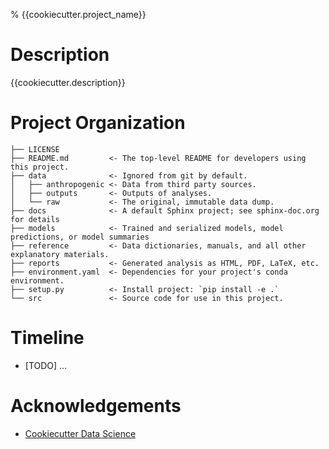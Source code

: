 % {{cookiecutter.project_name}}

<!-- [About READMEs][1] -->
<!-- [Readable READMEs][2] -->

Description
==============================

{{cookiecutter.description}}

Project Organization
====================

    ├── LICENSE
    ├── README.md         <- The top-level README for developers using this project.
    ├── data              <- Ignored from git by default.
    │   ├── anthropogenic <- Data from third party sources.
    │   ├── outputs       <- Outputs of analyses.
    │   └── raw           <- The original, immutable data dump.
    ├── docs              <- A default Sphinx project; see sphinx-doc.org for details
    ├── models            <- Trained and serialized models, model predictions, or model summaries
    ├── reference         <- Data dictionaries, manuals, and all other explanatory materials.
    ├── reports           <- Generated analysis as HTML, PDF, LaTeX, etc.
    ├── environment.yaml  <- Dependencies for your project's conda environment.
    ├── setup.py          <- Install project: `pip install -e .`
    └── src               <- Source code for use in this project.


Timeline
========

- [TODO] ...


Acknowledgements
================

- [Cookiecutter Data Science][0]


<!-- LINKS -->

[0]: https://drivendata.github.io/cookiecutter-data-science/
[1]: https://docs.github.com/en/repositories/managing-your-repositorys-settings-and-features/customizing-your-repository/about-readmes "About READMEs - GitHub Docs"
[2]: https://github.com/18F/open-source-guide/blob/18f-pages/pages/making-readmes-readable.md "open-source-guide/making-readmes-readable.md at 18f-pages"

<!-- END -->
